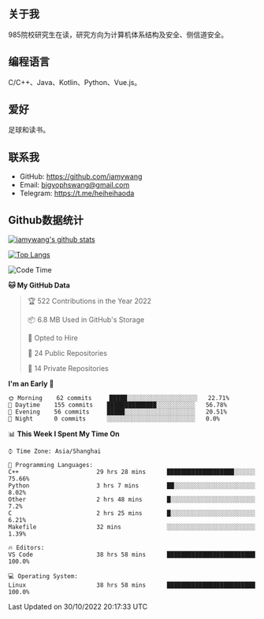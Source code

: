 ## 关于我

985院校研究生在读，研究方向为计算机体系结构及安全、侧信道安全。

## 编程语言

C/C++、Java、Kotlin、Python、Vue.js。

## 爱好

足球和读书。

## 联系我

- GitHub: https://github.com/iamywang
- Email: bigyophswang@gmail.com
- Telegram: https://t.me/heiheihaoda

## Github数据统计

[![iamywang's github stats](https://github-readme-stats.vercel.app/api?username=iamywang&count_private=true&show_icons=true)]()

[![Top Langs](https://github-readme-stats.vercel.app/api/top-langs/?username=iamywang&layout=compact)]()

<!--START_SECTION:waka-->
![Code Time](http://img.shields.io/badge/Code%20Time-652%20hrs%2031%20mins-blue)

**🐱 My GitHub Data** 

> 🏆 522 Contributions in the Year 2022
 > 
> 📦 6.8 MB Used in GitHub's Storage 
 > 
> 💼 Opted to Hire
 > 
> 📜 24 Public Repositories 
 > 
> 🔑 14 Private Repositories  
 > 
**I'm an Early 🐤** 

```text
🌞 Morning    62 commits     █████░░░░░░░░░░░░░░░░░░░░   22.71% 
🌆 Daytime    155 commits    ██████████████░░░░░░░░░░░   56.78% 
🌃 Evening    56 commits     █████░░░░░░░░░░░░░░░░░░░░   20.51% 
🌙 Night      0 commits      ░░░░░░░░░░░░░░░░░░░░░░░░░   0.0%

```


📊 **This Week I Spent My Time On** 

```text
⌚︎ Time Zone: Asia/Shanghai

💬 Programming Languages: 
C++                      29 hrs 28 mins      ███████████████████░░░░░░   75.66% 
Python                   3 hrs 7 mins        ██░░░░░░░░░░░░░░░░░░░░░░░   8.02% 
Other                    2 hrs 48 mins       █░░░░░░░░░░░░░░░░░░░░░░░░   7.2% 
C                        2 hrs 25 mins       █░░░░░░░░░░░░░░░░░░░░░░░░   6.21% 
Makefile                 32 mins             ░░░░░░░░░░░░░░░░░░░░░░░░░   1.39%

🔥 Editors: 
VS Code                  38 hrs 58 mins      █████████████████████████   100.0%

💻 Operating System: 
Linux                    38 hrs 58 mins      █████████████████████████   100.0%

```


 Last Updated on 30/10/2022 20:17:33 UTC
<!--END_SECTION:waka-->
